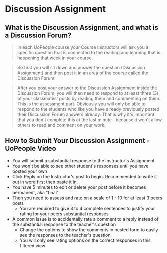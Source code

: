 # Discussion Assignment

## What is the Discussion Assignment, and what is a Discussion Forum?

> In each UoPeople course your Course Instructors will ask you a specific question that is connected to the reading and learning that is happening that week in your course.

> So first you will sit down and answer the question (Discussion Assignment) and then post it in an area of the course called the Discussion Forum.

> After you post your answer to the Discussion Assignment inside the Discussion Forum, you will then need to respond to at least three (3) of your classmates' posts by reading them and commenting on them. This is the assessment part. Obviously you will only be able to respond to the students who like you have already previously posted their Discussion Forum answers already. That is why it's important that you don't complete this at the last minute--because it won't allow others to read and comment on your work.

## How to Submit Your Discussion Assignment - UoPeople Video

- You will submit a substantial response to the Instructor's Assignment
- You won't be able to see other student's responses until you have posted your own
- Click Reply on the Instructor's post to begin. Recommended to write it out in word first then paste it in.
- You have 5 minutes to edit or delete your post before it becomes permanent, aka "final"
- Then you need to assess and rate on a scale of 1 - 10 for at least 3 peers posts
  - You are required to give 3 to 4 complete sentences to justify your rating for your peers substantial responses
- A common issue is to accidentally rate a comment to a reply instead of the substantial response to the teacher's question
  - Change the options to show the comments in nested form to easily see the responses to the teacher's question
  - You will only see rating options on the correct responses in this filtered view
